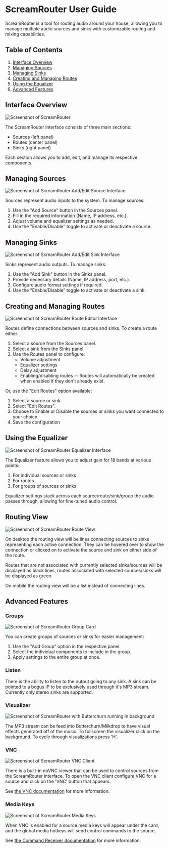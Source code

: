# ScreamRouter User Guide

ScreamRouter is a tool for routing audio around your house, allowing you to manage multiple audio sources and sinks with customizable routing and mixing capabilities.

## Table of Contents
1. [Interface Overview](#interface-overview)
2. [Managing Sources](#managing-sources)
3. [Managing Sinks](#managing-sinks)
4. [Creating and Managing Routes](#creating-and-managing-routes)
5. [Using the Equalizer](#using-the-equalizer)
6. [Advanced Features](#advanced-features)

## Interface Overview

![Screenshot of ScreamRouter](/images/ScreamRouter.png)

The ScreamRouter interface consists of three main sections:
- Sources (left panel)
- Routes (center panel)
- Sinks (right panel)

Each section allows you to add, edit, and manage its respective components.

## Managing Sources

![Screenshot of ScreamRouter Add/Edit Source Interface](/images/AddSource.png)

Sources represent audio inputs to the system. To manage sources:
1. Use the "Add Source" button in the Sources panel.
2. Fill in the required information (Name, IP address, etc.).
3. Adjust volume and equalizer settings as needed.
4. Use the "Enable/Disable" toggle to activate or deactivate a source.

## Managing Sinks

![Screenshot of ScreamRouter Add/Edit Sink Interface](/images/AddSink.png)

Sinks represent audio outputs. To manage sinks:
1. Use the "Add Sink" button in the Sinks panel.
2. Provide necessary details (Name, IP address, port, etc.).
3. Configure audio format settings if required.
4. Use the "Enable/Disable" toggle to activate or deactivate a sink.



## Creating and Managing Routes

![Screenshot of ScreamRouter Route Editor Interface](/images/RouteEditor.png)

Routes define connections between sources and sinks. To create a route either:
1. Select a source from the Sources panel.
2. Select a sink from the Sinks panel.
3. Use the Routes panel to configure:
   - Volume adjustment
   - Equalizer settings
   - Delay adjustment
   - Enabling/disabling routes -- Routes will automatically be created when enabled if they don't already exist.

Or, use the "Edit Routes" option available:
1. Select a source or sink.
2. Select "Edit Routes".
3. Choose to Enable or Disable the sources or sinks you want connected to your choice
4. Save the configuration

## Using the Equalizer

![Screenshot of ScreamRouter Equalizer Interface](/images/Equalizer.png)

The Equalizer feature allows you to adjust gain for 18 bands at various points:
1. For individual sources or sinks
2. For routes
3. For groups of sources or sinks

Equalizer settings stack across each source/route/sink/group the audio passes through, allowing for fine-tuned audio control.

## Routing View

![Screenshot of ScreamRouter Route View](/images/RouteView.png)

On desktop the routing view will be lines connecting sources to sinks representing each active connection. They can be hovered over to show the connection or clicked on to activate the source and sink on either side of the route.

Routes that are not associated with currently selected sinks/sources will be displayed as black lines, routes associated with selected sources/sinks will be displayed as green.

On mobile the routing view will be a list instead of connecting lines.

## Advanced Features

### Groups

![Screenshot of ScreamRouter Group Card](/images/Groups.png)

You can create groups of sources or sinks for easier management:
1. Use the "Add Group" option in the respective panel.
2. Select the individual components to include in the group.
3. Apply settings to the entire group at once.

### Listen 
There is the ability to listen to the output going to any sink. A sink can be pointed to a bogus IP to be exclusively used through it's MP3 stream. Currently only stereo sinks are supported.

### Visualizer

![Screenshot of ScreamRouter with Butterchurn running in background](/images/Visualizer.png)

The MP3 stream can be feed into Butterchurn/Milkdrop to have visual effects generated off of the music. To fullscreen the visualizer click on the background. To cycle through visualizations press 'H'.

### VNC

![Screenshot of ScreamRouter VNC Client](/images/VNC.png)

There is a built-in noVNC viewer that can be used to control sources from the ScreamRouter interface. To open the VNC client configure VNC for a source and click on the 'VNC' button that appears.

See [the VNC documentation](/Readme/vnc.md) for more information.


### Media Keys

![Screenshot of ScreamRouter Media Keys](/images/MediaKeys.png)

When VNC is enabled for a source media keys will appear under the card, and the global media hotkeys will send control commands to the source.

See [the Command Receiver documentation](/Readme/command_receiver.md) for more information.

